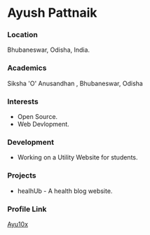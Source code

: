 # Ayush Pattnaik

### Location

Bhubaneswar, Odisha, India.

### Academics

Siksha 'O' Anusandhan , Bhubaneswar, Odisha

### Interests

- Open Source.
- Web Devlopment.

### Development

- Working on a Utility Website for students.

### Projects

- healhUb - A health blog website.

### Profile Link

[Ayu10x](https://github.com/Ayu10x)

